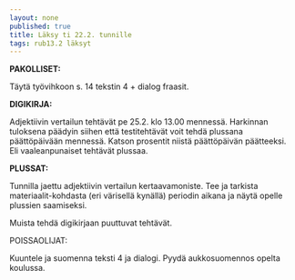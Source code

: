 ```yaml
---
layout: none
published: true
title: Läksy ti 22.2. tunnille
tags: rub13.2 läksyt
---
```

**PAKOLLISET:**

Täytä työvihkoon s. 14 tekstin 4 + dialog fraasit.

**DIGIKIRJA:**

Adjektiivin vertailun tehtävät pe 25.2. klo 13.00 mennessä. Harkinnan tuloksena päädyin siihen että testitehtävät voit tehdä plussana päättöpäivään mennessä. Katson prosentit niistä päättöpäivän päätteeksi. Eli vaaleanpunaiset tehtävät plussaa.

**PLUSSAT:**

Tunnilla jaettu adjektiivin vertailun kertaavamoniste. Tee ja tarkista materiaalit-kohdasta (eri värisellä kynällä) periodin aikana ja näytä opelle plussien saamiseksi.  

Muista tehdä digikirjaan puuttuvat tehtävät. 

POISSAOLIJAT: 

Kuuntele ja suomenna teksti 4 ja dialogi. Pyydä aukkosuomennos opelta koulussa. 
